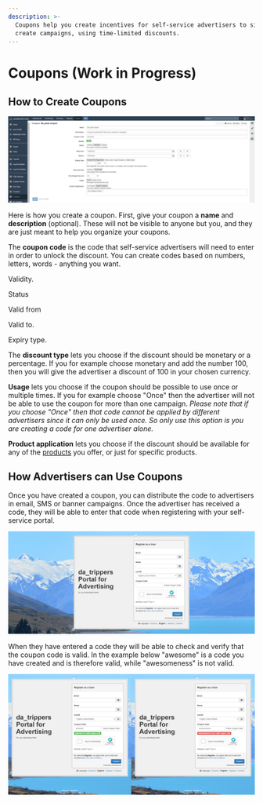 ```yaml
---
description: >-
  Coupons help you create incentives for self-service advertisers to sign up and
  create campaigns, using time-limited discounts.
---
```


# Coupons \(Work in Progress\)

## How to Create Coupons

![Creating a coupon.](../../../.gitbook/assets/creating-coupons.png)

Here is how you create a coupon. First, give your coupon a **name** and **description** \(optional\). These will not be visible to anyone but you, and they are just meant to help you organize your coupons. 

The **coupon code** is the code that self-service advertisers will need to enter in order to unlock the discount. You can create codes based on numbers, letters, words - anything you want. 

Validity.

Status

Valid from

Valid to.

Expiry type. 

The **discount type** lets you choose if the discount should be monetary or a percentage. If you for example choose monetary and add the number 100, then you will give the advertiser a discount of 100 in your chosen currency. 

**Usage** lets you choose if the coupon should be possible to use once or multiple times. If you for example choose "Once" then the advertiser will not be able to use the coupon for more than one campaign. _Please note that if you choose "Once" then that code cannot be applied by different advertisers since it can only be used once. So only use this option is you are creating a code for one advertiser alone._ 

**Product application** lets you choose if the discount should be available for any of the [products](products.md) you offer, or just for specific products. 

## How Advertisers can Use Coupons

Once you have created a coupon, you can distribute the code to advertisers in email, SMS or banner campaigns. Once the advertiser has received a code, they will be able to enter that code when registering with your self-service portal. 

![The Coupon Code Field is visible to advertisers when registering an account. ](../../../.gitbook/assets/coupon-check-1.png)

When they have entered a code they will be able to check and verify that the coupon code is valid. In the example below "awesome" is a code you have created and is therefore valid, while "awesomeness" is not valid. 

![Checking whether or not a coupon code is valid.](../../../.gitbook/assets/coupon-check-2.png)

